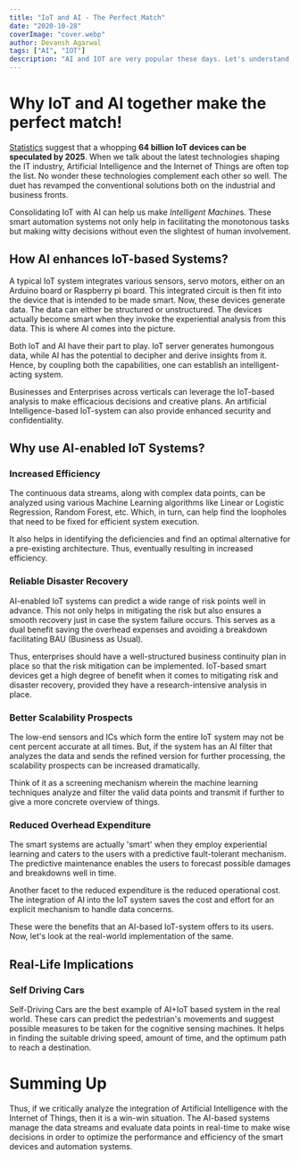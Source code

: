 ```yaml
---
title: "IoT and AI - The Perfect Match"
date: "2020-10-28"
coverImage: "cover.webp"
author: Devansh Agarwal
tags: ["AI", "IOT"]
description: "AI and IOT are very popular these days. Let's understand Why IoT and AI together make the perfect match!"
---
```

# Why IoT and AI together make the perfect match!
			

[Statistics](https://www.businessinsider.com/internet-of-things-report?IR=T) suggest that a whopping **64 billion IoT devices can be speculated by 2025**. When we talk about the latest technologies shaping the IT industry, Artificial Intelligence and the Internet of Things are often top the list. No wonder these technologies complement each other so well. The duet has revamped the conventional solutions both on the industrial and business fronts.
			

Consolidating IoT with AI can help us make *Intelligent Machine*s. These smart automation systems not only help in facilitating the monotonous tasks but making witty decisions without even the slightest of human involvement.
			

## How AI enhances IoT-based Systems?
			

A typical IoT system integrates various sensors, servo motors, either on an Arduino board or Raspberry pi board. This integrated circuit is then fit into the device that is intended to be made smart. Now, these devices generate data. The data can either be structured or unstructured. The devices actually become smart when they invoke the experiential analysis from this data. This is where AI comes into the picture.
			

Both IoT and AI have their part to play. IoT server generates humongous data, while AI has the potential to decipher and derive insights from it. Hence, by coupling both the capabilities, one can establish an intelligent-acting system.
			

Businesses and Enterprises across verticals can leverage the IoT-based analysis to make efficacious decisions and creative plans. An artificial Intelligence-based IoT-system can also provide enhanced security and confidentiality.
			

## Why use AI-enabled IoT Systems?
			

### Increased Efficiency 
The continuous data streams, along with complex data points, can be analyzed using various Machine Learning algorithms like Linear or Logistic Regression, Random Forest, etc. Which, in turn, can help find the loopholes that need to be fixed for efficient system execution.
			

It also helps in identifying the deficiencies and find an optimal alternative for a pre-existing architecture. Thus, eventually resulting in increased efficiency.
			
### Reliable Disaster Recovery
AI-enabled IoT systems can predict a wide range of risk points well in advance. This not only helps in mitigating the risk but also ensures a smooth recovery just in case the system failure occurs. This serves as a dual benefit saving the overhead expenses and avoiding a breakdown facilitating BAU (Business as Usual). 
			

Thus, enterprises should have a well-structured business continuity plan in place so that the risk mitigation can be implemented. IoT-based smart devices get a high degree of benefit when it comes to mitigating risk and disaster recovery, provided they have a research-intensive analysis in place.
			

### Better Scalability Prospects
The low-end sensors and ICs which form the entire IoT system may not be cent percent accurate at all times. But, if the system has an AI filter that analyzes the data and sends the refined version for further processing, the scalability prospects can be increased dramatically.
			
Think of it as a screening mechanism wherein the machine learning techniques analyze and filter the valid data points and transmit if further to give a more concrete overview of things.
			

### Reduced Overhead Expenditure
The smart systems are actually 'smart' when they employ experiential learning and caters to the users with a predictive fault-tolerant mechanism. The predictive maintenance enables the users to forecast possible damages and breakdowns well in time.
			
Another facet to the reduced expenditure is the reduced operational cost. The integration of AI into the IoT system saves the cost and effort for an explicit mechanism to handle data concerns.
			

These were the benefits that an AI-based IoT-system offers to its users. Now, let's look at the real-world implementation of the same.
			

## Real-Life Implications
### Self Driving Cars
Self-Driving Cars are the best example of AI+IoT based system in the real world. These cars can predict the pedestrian's movements and suggest possible measures to be taken for the cognitive sensing machines. It helps in finding the suitable driving speed, amount of time, and the optimum path to reach a destination.
			

# Summing Up
 Thus, if we critically analyze the integration of Artificial Intelligence with the Internet of Things, then it is a win-win situation. The AI-based systems manage the data streams and evaluate data points in real-time to make wise decisions in order to optimize the performance and efficiency of the smart devices and automation systems.
